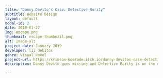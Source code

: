 ```yaml
---
title: "Danny Devito's Case: Detective Rarity"
subtitle: Website Design
layout: default
modal-id: 2
date: 2019-01-27
img: escape.png
thumbnail: escape-thumbnail.png
alt: image-alt
project-date: January 2019
developer: lil debitos
genre: Visual Novel
project-url: https://krimson-komrade.itch.io/danny-devitos-case-detective-rarity
description: Danny Devito goes missing and Detective Rarity is on the case!!

---
```

